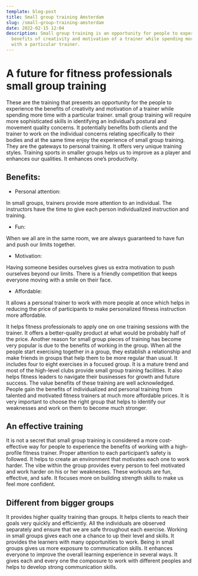 ```yaml
---
template: blog-post
title: Small group training Amsterdam
slug: /small-group-training-amsterdam
date: 2022-02-15 12:04
description: Small group training is an opportunity for people to experience the
  benefits of creativity and motivation of a trainer while spending more time
  with a particular trainer.
---
```

# A future for fitness professionals small group training

These are the training that presents an opportunity for the people to experience the benefits of creativity and motivation of a trainer while spending more time with a particular trainer. small group training will require more sophisticated skills in identifying an individual’s postural and movement quality concerns. It potentially benefits both clients and the trainer to work on the individual concerns relating specifically to their bodies and at the same time enjoy the experience of small group training. They are the gateways to personal training. It offers very unique training styles. Training sports in smaller groups helps us to improve as a player and enhances our qualities. It enhances one’s productivity. 

## Benefits:

* Personal attention:

In small groups, trainers provide more attention to an individual. The instructors have the time to give each person individualized instruction and training.

* Fun:

When we all are in the same room, we are always guaranteed to have fun and push our limits together.

* Motivation:

Having someone besides ourselves gives us extra motivation to push ourselves beyond our limits. There is a friendly competition that keeps everyone moving with a smile on their face.

* Affordable:

It allows a personal trainer to work with more people at once which helps in reducing the price of participants to make personalized fitness instruction more affordable.

It helps fitness professionals to apply one on one training sessions with the trainer. It offers a better-quality product at what would be probably half of the price. Another reason for small group pieces of training has become very popular is due to the benefits of working in the group. When all the people start exercising together in a group, they establish a relationship and make friends in groups that help them to be more regular than usual. It includes four to eight exercises in a focused group. It is a mature trend and most of the high-level clubs provide small group training facilities. It also helps fitness leaders to navigate their businesses for growth and future success. The value benefits of these training are well acknowledged. People gain the benefits of individualized and personal training from talented and motivated fitness trainers at much more affordable prices. It is very important to choose the right group that helps to identify our weaknesses and work on them to become much stronger.

## An effective training

It is not a secret that small group training is considered a more cost-effective way for people to experience the benefits of working with a high-profile fitness trainer. Proper attention to each participant’s safety is followed. It helps to create an environment that motivates each one to work harder. The vibe within the group provides every person to feel motivated and work harder on his or her weaknesses. These workouts are fun, effective, and safe. It focuses more on building strength skills to make us feel more confident. 

## Different from bigger groups

It provides higher quality training than groups. It helps clients to reach their goals very quickly and efficiently. All the individuals are observed separately and ensure that we are safe throughout each exercise. Working in small groups gives each one a chance to up their level and skills. It provides the learners with many opportunities to work. Being in small groups gives us more exposure to communication skills. It enhances everyone to improve the overall learning experience in several ways. It gives each and every one the composure to work with different peoples and helps to develop strong communication skills.